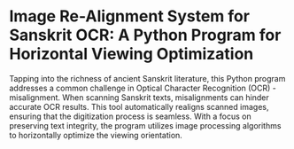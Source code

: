 #  Image Re-Alignment System for Sanskrit OCR: A Python Program for Horizontal Viewing Optimization
Tapping into the richness of ancient Sanskrit literature, this Python program addresses a common challenge in Optical Character Recognition (OCR) - misalignment. When scanning Sanskrit texts, misalignments can hinder accurate OCR results. This tool automatically realigns scanned images, ensuring that the digitization process is seamless. With a focus on preserving text integrity, the program utilizes image processing algorithms to horizontally optimize the viewing orientation. 
